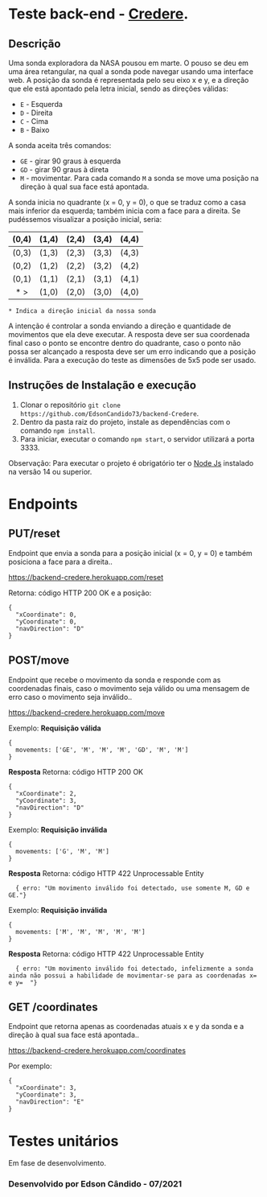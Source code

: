 # Teste back-end - [Credere](https://meucredere.com.br/).

## Descrição

Uma sonda exploradora da NASA pousou em marte. O pouso se deu em uma área retangular, na qual a sonda pode navegar usando uma interface web. A posição da sonda é representada pelo seu eixo x e y, e a direção que ele está apontado pela letra inicial, sendo as direções válidas:

- `E` - Esquerda
- `D` - Direita
- `C` - Cima
- `B` - Baixo

A sonda aceita três comandos:

- `GE` - girar 90 graus à esquerda
- `GD` - girar 90 graus à direta
- `M` - movimentar. Para cada comando `M` a sonda se move uma posição na direção à qual sua face está apontada.

A sonda inicia no quadrante (x = 0, y = 0), o que se traduz como a casa mais inferior da esquerda; também inicia com a face para a direita.
Se pudéssemos visualizar a posição inicial, seria:

| (0,4) |  (1,4) | (2,4) |  (3,4) | (4,4) |
|:-----:|  ----  |  ---- |  ----  |  ---- |
| (0,3) |  (1,3) | (2,3) |  (3,3) | (4,3) |
| (0,2) |  (1,2) | (2,2) |  (3,2) | (4,2) |
| (0,1) |  (1,1) | (2,1) |  (3,1) | (4,1) |
| * >   |  (1,0) | (2,0) |  (3,0) | (4,0) |

`* Indica a direção inicial da nossa sonda`

A intenção é controlar a sonda enviando a direção e quantidade de movimentos que ela deve executar. A resposta deve ser sua coordenada final caso o ponto se encontre dentro do quadrante, caso o ponto não possa ser alcançado a resposta deve ser um erro indicando que a posição é inválida. Para a execução do teste as dimensões de 5x5 pode ser usado.


## Instruções de Instalação e execução 

1. Clonar o repositório `git clone https://github.com/EdsonCandido73/backend-Credere`.
2. Dentro da pasta raiz do projeto, instale as dependências com o comando `npm install`.
3. Para iniciar, executar o comando `npm start`, o servidor utilizará a porta 3333. 

Observação: Para executar o projeto é obrigatório ter o [Node Js](https://nodejs.org/en/) instalado na versão 14 ou superior.

 
# Endpoints

## PUT/reset

Endpoint que envia a sonda para a posição inicial (x = 0, y = 0) e também posiciona a face para a direita..

https://backend-credere.herokuapp.com/reset

Retorna: código HTTP 200 OK
e a posição: 
```
{  
  "xCoordinate": 0,
  "yCoordinate": 0,
  "navDirection": "D"
}
```

## POST/move

Endpoint que recebe o movimento da sonda e responde com as coordenadas finais, caso o movimento seja válido ou uma mensagem de erro caso o movimento seja inválido..

https://backend-credere.herokuapp.com/move

Exemplo:
**Requisição válida**
```
{
  movements: ['GE', 'M', 'M', 'M', 'GD', 'M', 'M']
}
```
**Resposta**
Retorna: código HTTP 200 OK
```
{  
  "xCoordinate": 2,
  "yCoordinate": 3,
  "navDirection": "D"
}
```
Exemplo:
**Requisição inválida**
```
{
  movements: ['G', 'M', 'M']
}
```
**Resposta**
Retorna: código HTTP 422 Unprocessable Entity
```
  { erro: "Um movimento inválido foi detectado, use somente M, GD e GE."}
```

Exemplo:
**Requisição inválida**
```
{
  movements: ['M', 'M', 'M', 'M', 'M']
}
```
**Resposta**
Retorna: código HTTP 422 Unprocessable Entity
```
  { erro: "Um movimento inválido foi detectado, infelizmente a sonda ainda não possui a habilidade de movimentar-se para as coordenadas x=  e y=  "}
```

## GET /coordinates

Endpoint que retorna apenas as coordenadas atuais x e y da sonda e a direção à qual sua face está apontada..

https://backend-credere.herokuapp.com/coordinates

Por exemplo: 
```
{  
  "xCoordinate": 3,
  "yCoordinate": 3,
  "navDirection": "E"
}
```

# Testes unitários

Em fase de desenvolvimento.

### Desenvolvido por Edson Cândido - 07/2021